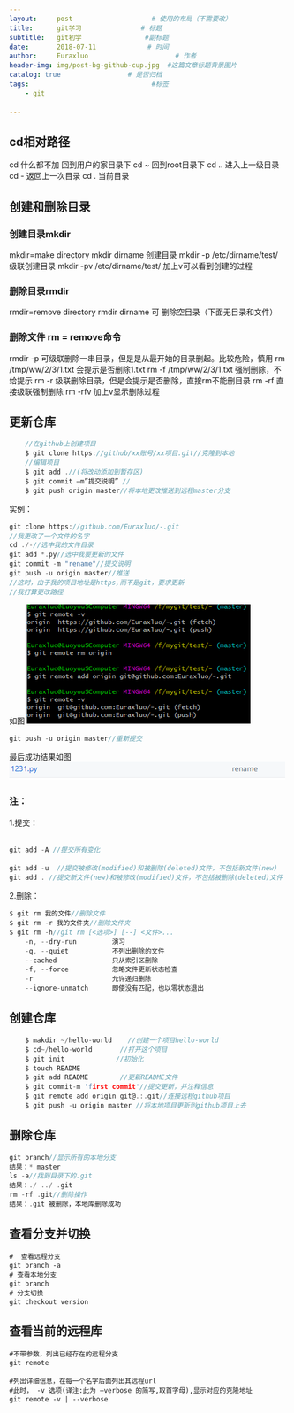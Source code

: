 ```yaml
---
layout:     post                    # 使用的布局（不需要改）
title:      git学习               # 标题 
subtitle:   git初学                #副标题
date:       2018-07-11             # 时间
author:     Euraxluo                      # 作者
header-img: img/post-bg-github-cup.jpg  #这篇文章标题背景图片
catalog: true                 # 是否归档
tags:                               #标签
    - git

---
```

## cd相对路径
cd       什么都不加  回到用户的家目录下
cd ~    回到root目录下
cd ..    进入上一级目录
cd -     返回上一次目录
cd .     当前目录
## 创建和删除目录
### 创建目录mkdir
mkdir=make directory 
mkdir dirname 创建目录 
mkdir -p /etc/dirname/test/ 级联创建目录 
mkdir -pv /etc/dirname/test/ 加上v可以看到创建的过程 
### 删除目录rmdir 
rmdir=remove directory 
rmdir dirname 可 删除空目录（下面无目录和文件） 
### 删除文件 rm = remove命令
rmdir -p 可级联删除一串目录，但是是从最开始的目录删起。比较危险，慎用
rm /tmp/ww/2/3/1.txt 会提示是否删除1.txt 
rm -f /tmp/ww/2/3/1.txt 强制删除，不给提示 
rm -r 级联删除目录，但是会提示是否删除，直接rm不能删目录
rm -rf 直接级联强制删除 
rm -rfv 加上v显示删除过程 
## 更新仓库
```c
	//在github上创建项目
	$ git clone https://github/xx账号/xx项目.git//克隆到本地
	//编辑项目
	$ git add .//(将改动添加到暂存区)
	$ git commit –m”提交说明” //
	$ git push origin master//将本地更改推送到远程master分支
```
实例：
```c
git clone https://github.com/Euraxluo/-.git
//我更改了一个文件的名字
cd ./-//选中我的文件目录
git add *.py//选中我要更新的文件
git commit -m "rename"//提交说明
git push -u origin master//推送
//这时，由于我的项目地址是https,而不是git，要求更新
//我打算更改路径
```
如图
![change url](image/111.png)
```c
git push -u origin master//重新提交
```
最后成功结果如图
![final](image/222.png)

### 注：
1.提交：
```c

git add -A //提交所有变化

git add -u  //提交被修改(modified)和被删除(deleted)文件，不包括新文件(new)
git add . //提交新文件(new)和被修改(modified)文件，不包括被删除(deleted)文件
```
2.删除：
```c
$ git rm 我的文件//删除文件
$ git rm -r 我的文件夹//删除文件夹
$ git rm -h//git rm [<选项>] [--] <文件>...
    -n, --dry-run         演习
    -q, --quiet           不列出删除的文件
    --cached              只从索引区删除
    -f, --force           忽略文件更新状态检查
    -r                    允许递归删除
    --ignore-unmatch      即使没有匹配，也以零状态退出
```



## 创建仓库

```c
    $ makdir ~/hello-world    //创建一个项目hello-world
    $ cd~/hello-world       //打开这个项目
    $ git init             //初始化 
    $ touch README
    $ git add README        //更新README文件
    $ git commit-m 'first commit'//提交更新，并注释信息
    $ git remote add origin git@.:.git//连接远程github项目  
    $ git push -u origin master //将本地项目更新到github项目上去

```
## 删除仓库
```c
git branch//显示所有的本地分支
结果：* master
ls -a//找到目录下的.git
结果：./ ../ .git
rm -rf .git//删除操作
结果：.git 被删除，本地库删除成功
```

## 查看分支并切换
```shell
#  查看远程分支
git branch -a 
# 查看本地分支
git branch
# 分支切换
git checkout version
```
## 查看当前的远程库

```shell
#不带参数，列出已经存在的远程分支
git remote

#列出详细信息，在每一个名字后面列出其远程url
#此时， -v 选项(译注:此为 –verbose 的简写,取首字母),显示对应的克隆地址
git remote -v | --verbose 
```

